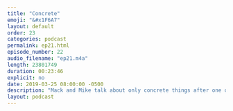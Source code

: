 ```yaml
---
title: "Concrete"
emoji: "&#x1F6A7"
layout: default
order: 23
categories: podcast
permalink: ep21.html
episode_number: 22
audio_filename: "ep21.m4a"
length: 23801749
duration: 00:23:46
explicit: no
date: 2019-03-25 08:00:00 -0500
description: "Mack and Mike talk about only concrete things after one of their sponsors balks at the direction of the podcast."
layout: podcast
---
```

